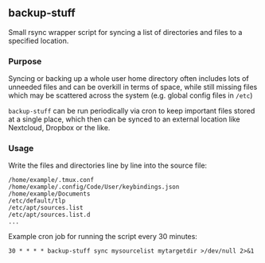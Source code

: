 ## backup-stuff

Small rsync wrapper script for syncing a list of directories and files to a specified location.


### Purpose

Syncing or backing up a whole user home directory often includes lots of unneeded files and can be overkill in terms of space, while still missing files which may be scattered across the system (e.g. global config files in `/etc`)

`backup-stuff` can be run periodically via cron to keep important files stored at a single place, which then can be synced to an external location like Nextcloud, Dropbox or the like.


### Usage

Write the files and directories line by line into the source file:

```
/home/example/.tmux.conf
/home/example/.config/Code/User/keybindings.json
/home/example/Documents
/etc/default/tlp
/etc/apt/sources.list
/etc/apt/sources.list.d
...
```

Example cron job for running the script every 30 minutes:

    30 * * * * backup-stuff sync mysourcelist mytargetdir >/dev/null 2>&1

